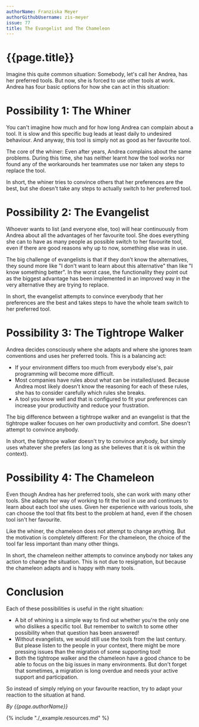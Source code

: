 ```yaml
---
authorName: Franziska Meyer
authorGithubUsername: zis-meyer
issue: 77
title: The Evangelist and The Chameleon
---
```

# {{page.title}}

Imagine this quite common situation: Somebody, let's call her Andrea, has her preferred tools. But now, she is forced to use other tools at work. Andrea has four basic options for how she can act in this situation:

# Possibility 1: The Whiner

You can't imagine how much and for how long Andrea can complain about a tool. It is slow and this specific bug leads at least daily to undesired behaviour. And anyway, this tool is simply not as good as her favourite tool.

The core of the whiner: Even after years, Andrea complains about the same problems. During this time, she has neither learnt how the tool works nor found any of the workarounds her teammates use nor taken any steps to replace the tool.

In short, the whiner tries to convince others that her preferences are the best, but she doesn't take any steps to actually switch to her preferred tool.

# Possibility 2: The Evangelist

Whoever wants to list (and everyone else, too) will hear continuously from Andrea about all the advantages of her favourite tool. She does everything she can to have as many people as possible switch to her favourite tool, even if there are good reasons why up to now, something else was in use.

The big challenge of evangelists is that if they don't know the alternatives, they sound more like "I don't want to learn about this alternative" than like "I know something better". In the worst case, the functionality they point out as the biggest advantage has been implemented in an improved way in the very alternative they are trying to replace.

In short, the evangelist attempts to convince everybody that her preferences are the best and takes steps to have the whole team switch to her preferred tool.

# Possibility 3: The Tightrope Walker

Andrea decides consciously where she adapts and where she ignores team conventions and uses her preferred tools. This is a balancing act:

 * If your environment differs too much from everybody else's, pair programming will become more difficult.
 * Most companies have rules about what can be installed/used. Because Andrea most likely doesn't know the reasoning for each of these rules, she has to consider carefully which rules she breaks.
 * A tool you know well and that is configured to fit your preferences can increase your productivity and reduce your frustration.

The big difference between a tightrope walker and an evangelist is that the tightrope walker focuses on her own productivity and comfort. She doesn't attempt to convince anybody.

In short, the tightrope walker doesn't try to convince anybody, but simply uses whatever she prefers (as long as she believes that it is ok within the context).

# Possibility 4: The Chameleon

Even though Andrea has her preferred tools, she can work with many other tools. She adapts her way of working to fit the tool in use and continues to learn about each tool she uses. Given her experience with various tools, she can choose the tool that fits best to the problem at hand, even if the chosen tool isn't her favourite.

Like the whiner, the chameleon does not attempt to change anything. But the motivation is completely different: For the chameleon, the choice of the tool far less important than many other things.

In short, the chameleon neither attempts to convince anybody nor takes any action to change the situation. This is not due to resignation, but because the chameleon adapts and is happy with many tools.

# Conclusion

Each of these possibilities is useful in the right situation:

 * A bit of whining is a simple way to find out whether you're the only one who dislikes a specific tool. But remember to switch to some other possibility when that question has been answered!
 * Without evangelists, we would still use the tools from the last century. But please listen to the people in your context, there might be more pressing issues than the migration of some supporting tool!
 * Both the tightrope walker and the chameleon have a good chance to be able to focus on the big issues in many environments. But don't forget that sometimes, a migration is long overdue and needs your active support and participation.

So instead of simply relying on your favourite reaction, try to adapt your reaction to the situation at hand. 

*By {{page.authorName}}*

{% include "./_example.resources.md" %}
